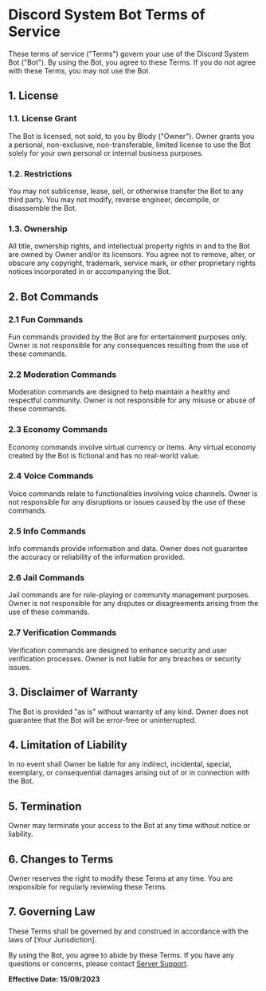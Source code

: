 # Discord System Bot Terms of Service

These terms of service ("Terms") govern your use of the Discord System Bot ("Bot"). By using the Bot, you agree to these Terms. If you do not agree with these Terms, you may not use the Bot.

## 1. License

### 1.1. License Grant
The Bot is licensed, not sold, to you by Blody ("Owner"). Owner grants you a personal, non-exclusive, non-transferable, limited license to use the Bot solely for your own personal or internal business purposes.

### 1.2. Restrictions
You may not sublicense, lease, sell, or otherwise transfer the Bot to any third party. You may not modify, reverse engineer, decompile, or disassemble the Bot.

### 1.3. Ownership
All title, ownership rights, and intellectual property rights in and to the Bot are owned by Owner and/or its licensors. You agree not to remove, alter, or obscure any copyright, trademark, service mark, or other proprietary rights notices incorporated in or accompanying the Bot.

## 2. Bot Commands

### 2.1 Fun Commands
Fun commands provided by the Bot are for entertainment purposes only. Owner is not responsible for any consequences resulting from the use of these commands.

### 2.2 Moderation Commands
Moderation commands are designed to help maintain a healthy and respectful community. Owner is not responsible for any misuse or abuse of these commands.

### 2.3 Economy Commands
Economy commands involve virtual currency or items. Any virtual economy created by the Bot is fictional and has no real-world value.

### 2.4 Voice Commands
Voice commands relate to functionalities involving voice channels. Owner is not responsible for any disruptions or issues caused by the use of these commands.

### 2.5 Info Commands
Info commands provide information and data. Owner does not guarantee the accuracy or reliability of the information provided.

### 2.6 Jail Commands
Jail commands are for role-playing or community management purposes. Owner is not responsible for any disputes or disagreements arising from the use of these commands.

### 2.7 Verification Commands
Verification commands are designed to enhance security and user verification processes. Owner is not liable for any breaches or security issues.

## 3. Disclaimer of Warranty

The Bot is provided "as is" without warranty of any kind. Owner does not guarantee that the Bot will be error-free or uninterrupted.

## 4. Limitation of Liability

In no event shall Owner be liable for any indirect, incidental, special, exemplary, or consequential damages arising out of or in connection with the Bot.

## 5. Termination

Owner may terminate your access to the Bot at any time without notice or liability.

## 6. Changes to Terms

Owner reserves the right to modify these Terms at any time. You are responsible for regularly reviewing these Terms.

## 7. Governing Law

These Terms shall be governed by and construed in accordance with the laws of [Your Jurisdiction].

By using the Bot, you agree to abide by these Terms. If you have any questions or concerns, please contact [Server Support](https://discord.gg/5sWatSkSCY).

**Effective Date: 15/09/2023**
